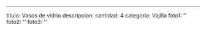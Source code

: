 ---
titulo: Vasos de vidrio
descripcion: 
cantidad: 4
categoria: Vajilla
foto1: ''
foto2: ''
foto3: ''
